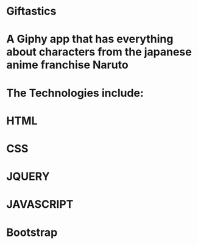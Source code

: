 # Giftastics
# A Giphy app that has everything about characters from the japanese anime franchise Naruto
# The Technologies include: 
# HTML
# CSS
# JQUERY
# JAVASCRIPT
# Bootstrap